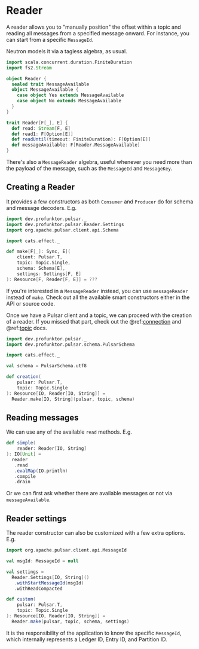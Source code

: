 # Reader

A reader allows you to "manually position" the offset within a topic and reading all messages from a specified message onward. For instance, you can start from a specific `MessageId`.

Neutron models it via a tagless algebra, as usual.

```scala mdoc:compile-only
import scala.concurrent.duration.FiniteDuration
import fs2.Stream

object Reader {
  sealed trait MessageAvailable
  object MessageAvailable {
    case object Yes extends MessageAvailable
    case object No extends MessageAvailable
  }
}

trait Reader[F[_], E] {
  def read: Stream[F, E]
  def read1: F[Option[E]]
  def readUntil(timeout: FiniteDuration): F[Option[E]]
  def messageAvailable: F[Reader.MessageAvailable]
}
```

There's also a `MessageReader` algebra, useful whenever you need more than the payload of the message, such as the `MessageId` and `MessageKey`.

## Creating a Reader

It provides a few constructors as both `Consumer` and `Producer` do for schema and message decoders. E.g.

```scala mdoc:compile-only
import dev.profunktor.pulsar._
import dev.profunktor.pulsar.Reader.Settings
import org.apache.pulsar.client.api.Schema

import cats.effect._

def make[F[_]: Sync, E](
    client: Pulsar.T,
    topic: Topic.Single,
    schema: Schema[E],
    settings: Settings[F, E]
): Resource[F, Reader[F, E]] = ???
```

If you're interested in a `MessageReader` instead, you can use `messageReader` instead of `make`. Check out all the available smart constructors either in the API or source code.

Once we have a Pulsar client and a topic, we can proceed with the creation of a reader. If you missed that part, check out the @ref:[connection](../reference/Connection.md) and @ref:[topic](../reference/Topic.md) docs.

```scala mdoc
import dev.profunktor.pulsar._
import dev.profunktor.pulsar.schema.PulsarSchema

import cats.effect._

val schema = PulsarSchema.utf8

def creation(
    pulsar: Pulsar.T,
    topic: Topic.Single
): Resource[IO, Reader[IO, String]] =
  Reader.make[IO, String](pulsar, topic, schema)
```

## Reading messages

We can use any of the available `read` methods. E.g.

```scala mdoc
def simple(
    reader: Reader[IO, String]
): IO[Unit] =
  reader
   .read
   .evalMap(IO.println)
   .compile
   .drain
```

Or we can first ask whether there are available messages or not via `messageAvailable`.

## Reader settings

The reader constructor can also be customized with a few extra options. E.g.

```scala mdoc
import org.apache.pulsar.client.api.MessageId

val msgId: MessageId = null

val settings =
  Reader.Settings[IO, String]()
   .withStartMessageId(msgId)
   .withReadCompacted

def custom(
    pulsar: Pulsar.T,
    topic: Topic.Single
): Resource[IO, Reader[IO, String]] =
  Reader.make(pulsar, topic, schema, settings)
```

It is the responsibility of the application to know the specific `MessageId`, which internally represents a Ledger ID, Entry ID, and Partition ID.
